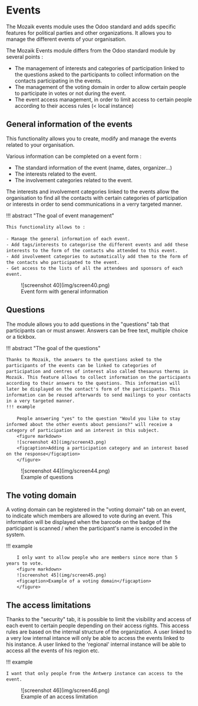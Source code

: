 # Events

The Mozaik events module uses the Odoo standard and adds specific features for political parties and other organizations. It allows you to manage the different events of your organisation.

The Mozaik Events module differs from the Odoo standard module by several points :

- The management of interests and categories of participation linked to the questions asked to the participants to collect information on the contacts participating in the events.
- The management of the voting domain in order to allow certain people to participate in votes or not during the event.
- The event access management, in order to limit access to certain people according to their access rules (< local instance)

## General information of the events


This functionality allows you to create, modify and manage the events related to your organisation.

Various information can be completed on a event form :

- The standard information of the event (name, dates, organizer...)
- The interests related to the event.
- The involvement categories related to the event.

The interests and involvement categories linked to the events allow the organisation to find all the contacts with certain categories of participation or interests in order to send communications in a verry targeted manner.

!!! abstract "The goal of event management"

    This functionality allows to :

    - Manage the general information of each event.
    - Add tags/interests to categorise the different events and add these interests to the form of the contacts who attended to this event.
    - Add involvement categories to automatically add them to the form of the contacts who participated to the event.
    - Get access to the lists of all the attendees and sponsors of each event.

<figure markdown>
![screenshot 40](img/screen40.png)
<figcaption>Event form with general information</figcaption>
</figure>

## Questions

The module allows you to add questions in the "questions" tab that participants can or must answer. Answers can be free text, multiple choice or a tickbox.

!!! abstract "The goal of the questions"

    Thanks to Mozaik, the answers to the questions asked to the participants of the events can be linked to categories of participation and centres of interest also called thesaurus therms in Mozaik. This feature allows to collect information on the participants according to their answers to the questions. This information will later be displayed on the contact's form of the participants. This information can be reused afterwards to send mailings to your contacts in a very targeted manner.
    !!! example 

        People answering "yes" to the question "Would you like to stay informed about the other events about pensions?" will receive a category of participation and an interest in this subject.
        <figure markdown>
        ![screenshot 43](img/screen43.png)
        <figcaption>Adding a participation category and an interest based on the response</figcaption>
        </figure>

<figure markdown>
![screenshot 44](img/screen44.png)
<figcaption>Example of questions</figcaption>
</figure>

## The voting domain

A voting domain can be registered in the "voting domain" tab on an event, to indicate which members are allowed to vote during an event. This information will be displayed when the barcode on the badge of the participant is scanned / when the participant's name is encoded in the system.

!!! example 

        I only want to allow people who are members since more than 5 years to vote.
        <figure markdown>
        ![screenshot 45](img/screen45.png)
        <figcaption>Example of a voting domain</figcaption>
        </figure>

## The access limitations

Thanks to the "security" tab, it is possible to limit the visibility and access of each event to certain people depending on their access rights.
This access rules are based on the internal structure of the organization. A user linked to a very low internal intance will only be able to access the events linked to his instance. A user linked to the 'regional' internal instance will be able to access all the events of his region etc.

!!! example 

    I want that only people from the Antwerp instance can access to the event.

<figure markdown>
![screenshot 46](img/screen46.png)
<figcaption>Example of an access limitation</figcaption>
</figure>